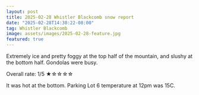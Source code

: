 ```yaml
---
layout: post
title: 2025-02-28 Whistler Blackcomb snow report
date: "2025-02-28T14:30:22-08:00"
tag: Whistler Blackcomb
image: assets/images/2025-02-28-feature.jpg
featured: true
---
```


Extremely ice and pretty foggy at the top half of the mountain, and slushy at the bottom half. Gondolas were busy.

Overall rate: 1/5 ★☆☆☆☆

It was hot at the bottom. Parking Lot 6 temperature at 12pm was 15C.
